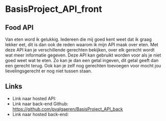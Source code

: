 # BasisProject_API_front
## Food API
Van eten word ik gelukkig. Iedereen die mij goed kent weet dat ik graag lekker eet, dit is dan ook de reden waarom ik mijn API maak over eten.
Met deze API kan je verschillende gerechten bekijken, over elk gerecht wordt wat meer informatie gegeven. 
Deze API kan gebruikt worden voor als je niet goed weet wat te eten. Zo kan je dan een getal ingeven, dit getal geeft dan een gerecht terug. 
Ook kan je zelf nog gerechten toevoegen voor mocht jou lievelingsgerecht er nog niet tussen staan.

## Links
- Link naar hosted API:
- Link naar back-end Github: https://github.com/pvalgaeren/BasisProject_API_back 
- Link naar hosted back-end:
